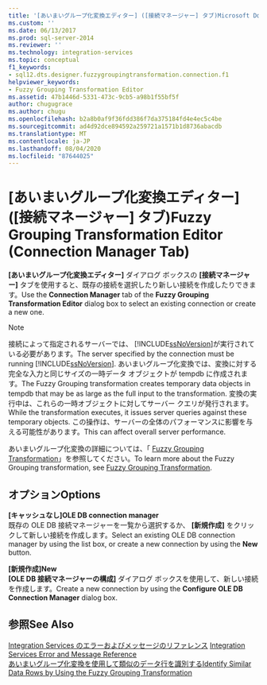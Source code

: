 ```yaml
---
title: '[あいまいグループ化変換エディター] ([接続マネージャー] タブ)Microsoft Docs'
ms.custom: ''
ms.date: 06/13/2017
ms.prod: sql-server-2014
ms.reviewer: ''
ms.technology: integration-services
ms.topic: conceptual
f1_keywords:
- sql12.dts.designer.fuzzygroupingtransformation.connection.f1
helpviewer_keywords:
- Fuzzy Grouping Transformation Editor
ms.assetid: 47b1446d-5331-473c-9cb5-a98b1f55bf5f
author: chugugrace
ms.author: chugu
ms.openlocfilehash: b2a8b0af9f36fdd386f7da375184fd4e4ec5c4be
ms.sourcegitcommit: ad4d92dce894592a259721a1571b1d8736abacdb
ms.translationtype: MT
ms.contentlocale: ja-JP
ms.lasthandoff: 08/04/2020
ms.locfileid: "87644025"
---
```

# <a name="fuzzy-grouping-transformation-editor-connection-manager-tab"></a><span data-ttu-id="39b58-102">[あいまいグループ化変換エディター] ([接続マネージャー] タブ)</span><span class="sxs-lookup"><span data-stu-id="39b58-102">Fuzzy Grouping Transformation Editor (Connection Manager Tab)</span></span>
  <span data-ttu-id="39b58-103">**[あいまいグループ化変換エディター]** ダイアログ ボックスの **[接続マネージャー]** タブを使用すると、既存の接続を選択したり新しい接続を作成したりできます。</span><span class="sxs-lookup"><span data-stu-id="39b58-103">Use the **Connection Manager** tab of the **Fuzzy Grouping Transformation Editor** dialog box to select an existing connection or create a new one.</span></span>  
  
> [!NOTE]  
>  <span data-ttu-id="39b58-104">接続によって指定されるサーバーでは、 [!INCLUDE[ssNoVersion](../includes/ssnoversion-md.md)]が実行されている必要があります。</span><span class="sxs-lookup"><span data-stu-id="39b58-104">The server specified by the connection must be running [!INCLUDE[ssNoVersion](../includes/ssnoversion-md.md)].</span></span> <span data-ttu-id="39b58-105">あいまいグループ化変換では、変換に対する完全な入力と同じサイズの一時データ オブジェクトが tempdb に作成されます。</span><span class="sxs-lookup"><span data-stu-id="39b58-105">The Fuzzy Grouping transformation creates temporary data objects in tempdb that may be as large as the full input to the transformation.</span></span> <span data-ttu-id="39b58-106">変換の実行中は、これらの一時オブジェクトに対してサーバー クエリが発行されます。</span><span class="sxs-lookup"><span data-stu-id="39b58-106">While the transformation executes, it issues server queries against these temporary objects.</span></span> <span data-ttu-id="39b58-107">この操作は、サーバーの全体のパフォーマンスに影響を与える可能性があります。</span><span class="sxs-lookup"><span data-stu-id="39b58-107">This can affect overall server performance.</span></span>  
  
 <span data-ttu-id="39b58-108">あいまいグループ化変換の詳細については、「 [Fuzzy Grouping Transformation](data-flow/transformations/fuzzy-grouping-transformation.md)」を参照してください。</span><span class="sxs-lookup"><span data-stu-id="39b58-108">To learn more about the Fuzzy Grouping transformation, see [Fuzzy Grouping Transformation](data-flow/transformations/fuzzy-grouping-transformation.md).</span></span>  
  
## <a name="options"></a><span data-ttu-id="39b58-109">オプション</span><span class="sxs-lookup"><span data-stu-id="39b58-109">Options</span></span>  
 <span data-ttu-id="39b58-110">**[キャッシュなし]**</span><span class="sxs-lookup"><span data-stu-id="39b58-110">**OLE DB connection manager**</span></span>  
 <span data-ttu-id="39b58-111">既存の OLE DB 接続マネージャーを一覧から選択するか、 **[新規作成]** をクリックして新しい接続を作成します。</span><span class="sxs-lookup"><span data-stu-id="39b58-111">Select an existing OLE DB connection manager by using the list box, or create a new connection by using the **New** button.</span></span>  
  
 <span data-ttu-id="39b58-112">**[新規作成]**</span><span class="sxs-lookup"><span data-stu-id="39b58-112">**New**</span></span>  
 <span data-ttu-id="39b58-113">**[OLE DB 接続マネージャーの構成]** ダイアログ ボックスを使用して、新しい接続を作成します。</span><span class="sxs-lookup"><span data-stu-id="39b58-113">Create a new connection by using the **Configure OLE DB Connection Manager** dialog box.</span></span>  
  
## <a name="see-also"></a><span data-ttu-id="39b58-114">参照</span><span class="sxs-lookup"><span data-stu-id="39b58-114">See Also</span></span>  
 <span data-ttu-id="39b58-115">[Integration Services のエラーおよびメッセージのリファレンス](../../2014/integration-services/integration-services-error-and-message-reference.md) </span><span class="sxs-lookup"><span data-stu-id="39b58-115">[Integration Services Error and Message Reference](../../2014/integration-services/integration-services-error-and-message-reference.md) </span></span>  
 [<span data-ttu-id="39b58-116">あいまいグループ化変換を使用して類似のデータ行を識別する</span><span class="sxs-lookup"><span data-stu-id="39b58-116">Identify Similar Data Rows by Using the Fuzzy Grouping Transformation</span></span>](data-flow/transformations/identify-similar-data-rows-by-using-the-fuzzy-grouping-transformation.md)  
  
  
